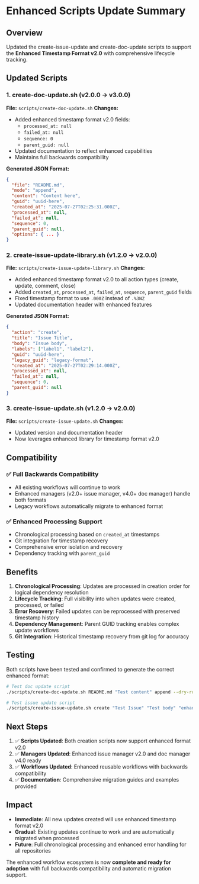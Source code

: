 # Enhanced Scripts Update Summary

## Overview

Updated the create-issue-update and create-doc-update scripts to support the **Enhanced Timestamp
Format v2.0** with comprehensive lifecycle tracking.

## Updated Scripts

### 1. create-doc-update.sh (v2.0.0 → v3.0.0)

**File:** `scripts/create-doc-update.sh` **Changes:**

- Added enhanced timestamp format v2.0 fields:
  - `processed_at: null`
  - `failed_at: null`
  - `sequence: 0`
  - `parent_guid: null`
- Updated documentation to reflect enhanced capabilities
- Maintains full backwards compatibility

**Generated JSON Format:**

```json
{
  "file": "README.md",
  "mode": "append",
  "content": "Content here",
  "guid": "uuid-here",
  "created_at": "2025-07-27T02:25:31.000Z",
  "processed_at": null,
  "failed_at": null,
  "sequence": 0,
  "parent_guid": null,
  "options": { ... }
}
```

### 2. create-issue-update-library.sh (v1.2.0 → v2.0.0)

**File:** `scripts/create-issue-update-library.sh` **Changes:**

- Added enhanced timestamp format v2.0 to all action types (create, update, comment, close)
- Added `created_at`, `processed_at`, `failed_at`, `sequence`, `parent_guid` fields
- Fixed timestamp format to use `.000Z` instead of `.%3NZ`
- Updated documentation header with enhanced features

**Generated JSON Format:**

```json
{
  "action": "create",
  "title": "Issue Title",
  "body": "Issue body",
  "labels": ["label1", "label2"],
  "guid": "uuid-here",
  "legacy_guid": "legacy-format",
  "created_at": "2025-07-27T02:29:14.000Z",
  "processed_at": null,
  "failed_at": null,
  "sequence": 0,
  "parent_guid": null
}
```

### 3. create-issue-update.sh (v1.2.0 → v2.0.0)

**File:** `scripts/create-issue-update.sh` **Changes:**

- Updated version and documentation header
- Now leverages enhanced library for timestamp format v2.0

## Compatibility

### ✅ Full Backwards Compatibility

- All existing workflows will continue to work
- Enhanced managers (v2.0+ issue manager, v4.0+ doc manager) handle both formats
- Legacy workflows automatically migrate to enhanced format

### ✅ Enhanced Processing Support

- Chronological processing based on `created_at` timestamps
- Git integration for timestamp recovery
- Comprehensive error isolation and recovery
- Dependency tracking with `parent_guid`

## Benefits

1. **Chronological Processing**: Updates are processed in creation order for logical dependency
   resolution
2. **Lifecycle Tracking**: Full visibility into when updates were created, processed, or failed
3. **Error Recovery**: Failed updates can be reprocessed with preserved timestamp history
4. **Dependency Management**: Parent GUID tracking enables complex update workflows
5. **Git Integration**: Historical timestamp recovery from git log for accuracy

## Testing

Both scripts have been tested and confirmed to generate the correct enhanced format:

```bash
# Test doc update script
./scripts/create-doc-update.sh README.md "Test content" append --dry-run

# Test issue update script
./scripts/create-issue-update.sh create "Test Issue" "Test body" "enhancement,test"
```

## Next Steps

1. ✅ **Scripts Updated**: Both creation scripts now support enhanced format v2.0
2. ✅ **Managers Updated**: Enhanced issue manager v2.0 and doc manager v4.0 ready
3. ✅ **Workflows Updated**: Enhanced reusable workflows with backwards compatibility
4. ✅ **Documentation**: Comprehensive migration guides and examples provided

## Impact

- **Immediate**: All new updates created will use enhanced timestamp format v2.0
- **Gradual**: Existing updates continue to work and are automatically migrated when processed
- **Future**: Full chronological processing and enhanced error handling for all repositories

The enhanced workflow ecosystem is now **complete and ready for adoption** with full backwards
compatibility and automatic migration support.
